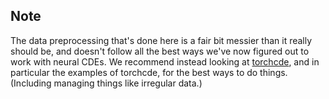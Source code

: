 ## Note
The data preprocessing that's done here is a fair bit messier than it really should be, and doesn't follow all the best ways we've now figured out to work with neural CDEs. We recommend instead looking at [torchcde](https://github.com/patrick-kidger/torchcde), and in particular the examples of torchcde, for the best ways to do things. (Including managing things like irregular data.)
